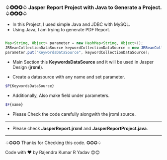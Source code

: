 ### ♤✪✪✪♤ Jasper Report Project with Java to Generate a Project. ♤✪✪✪♤

- In this Project, I used simple Java and JDBC with MySQL.
- Using Java, I am trying to generate PDF Report.

````java

Map<String, Object> parameter = new HashMap<String, Object>();
JRBeanCollectionDataSource keywordCollectionDataSource = new JRBeanCollectionDataSource(keywordList);
parameter.put("KeywordsDataSource", keywordCollectionDataSource);
````

- Main Section this <b>KeywordsDataSource</b> and it will be used in Jasper Design (<b>jrxml</b>).

- Create a datasource with any name and set parameter.
````bash
$P{KeywordsDataSource}
````

- Additionally, Also make field under parameters.
````bash
$F{name}
````

- Please Check the code carefully alongwith the jrxml source.
***

- Please check <b>JasperReport.jrxml</b> and <b>JasperReportProject.java</b>.

***
♤✪✪✪   Thanks for Checking this code.   ✪✪✪♤

Code with ❤️️ by Rajendra Kumar R Yadav 😍😍